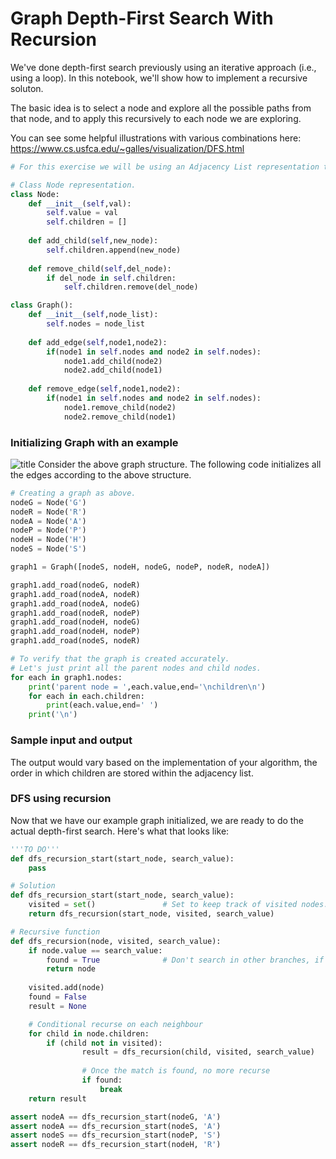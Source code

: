 
# Graph Depth-First Search With Recursion

We've done depth-first search previously using an iterative approach (i.e., using a loop). In this notebook, we'll show how to implement a recursive soluton.

The basic idea is to select a node and explore all the possible paths from that node, and to apply this recursively to each node we are exploring.

You can see some helpful illustrations with various combinations here: https://www.cs.usfca.edu/~galles/visualization/DFS.html


```python
# For this exercise we will be using an Adjacency List representation to store the graph.

# Class Node representation.
class Node:
    def __init__(self,val):
        self.value = val
        self.children = []
        
    def add_child(self,new_node):
        self.children.append(new_node)
    
    def remove_child(self,del_node):
        if del_node in self.children:
            self.children.remove(del_node)

class Graph():
    def __init__(self,node_list):
        self.nodes = node_list
        
    def add_edge(self,node1,node2):
        if(node1 in self.nodes and node2 in self.nodes):
            node1.add_child(node2)
            node2.add_child(node1)
            
    def remove_edge(self,node1,node2):
        if(node1 in self.nodes and node2 in self.nodes):
            node1.remove_child(node2)
            node2.remove_child(node1)
```

### Initializing Graph with an example

![title](assets/graphs.jpg)
Consider the above graph structure. The following code initializes all the edges according to the above structure.

```python
# Creating a graph as above.
nodeG = Node('G')
nodeR = Node('R')
nodeA = Node('A')
nodeP = Node('P')
nodeH = Node('H')
nodeS = Node('S')

graph1 = Graph([nodeS, nodeH, nodeG, nodeP, nodeR, nodeA])

graph1.add_road(nodeG, nodeR)
graph1.add_road(nodeA, nodeR)
graph1.add_road(nodeA, nodeG)
graph1.add_road(nodeR, nodeP)
graph1.add_road(nodeH, nodeG)
graph1.add_road(nodeH, nodeP)
graph1.add_road(nodeS, nodeR)
```


```python
# To verify that the graph is created accurately.
# Let's just print all the parent nodes and child nodes.
for each in graph1.nodes:
    print('parent node = ',each.value,end='\nchildren\n')
    for each in each.children:
        print(each.value,end=' ')
    print('\n')
```

### Sample input and output 

The output would vary based on the implementation of your algorithm, the order in which children are stored within the adjacency list.

### DFS using recursion
Now that we have our example graph initialized, we are ready to do the actual depth-first search. Here's what that looks like:


```python
'''TO DO'''
def dfs_recursion_start(start_node, search_value):
    pass
```


```python
# Solution
def dfs_recursion_start(start_node, search_value):
    visited = set()               # Set to keep track of visited nodes.
    return dfs_recursion(start_node, visited, search_value)

# Recursive function
def dfs_recursion(node, visited, search_value):
    if node.value == search_value:
        found = True              # Don't search in other branches, if found = True
        return node
    
    visited.add(node)
    found = False
    result = None

    # Conditional recurse on each neighbour
    for child in node.children:
        if (child not in visited):
                result = dfs_recursion(child, visited, search_value)
                
                # Once the match is found, no more recurse 
                if found:
                    break
    return result
```


```python
assert nodeA == dfs_recursion_start(nodeG, 'A')
assert nodeA == dfs_recursion_start(nodeS, 'A')
assert nodeS == dfs_recursion_start(nodeP, 'S')
assert nodeR == dfs_recursion_start(nodeH, 'R')
```
